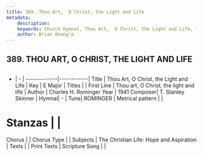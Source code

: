 ```yaml
---
title: 389. Thou Art,  O Christ, the Light and Life
metadata:
    description: 
    keywords: Church Hymnal, Thou Art,  O Christ, the Light and Life, Thou art, O Christ, the light and life, 
    author: Brian Onang'o
---
```



## 389. THOU ART,  O CHRIST, THE LIGHT AND LIFE

```txt

```

- |   -  |
-------------|------------|
Title | Thou Art,  O Christ, the Light and Life |
Key | E Major |
Titles |  |
First Line | Thou art, O Christ, the light and life |
Author | Charles H. Rominger
Year | 1941
Composer| T. Stanley Skinner |
Hymnal|  - |
Tune| ROMINGER |
Metrical pattern | |
# Stanzas |  |
Chorus |  |
Chorus Type |  |
Subjects | The Christian Life: Hope and Aspiration |
Texts |  |
Print Texts | 
Scripture Song |  |
  
